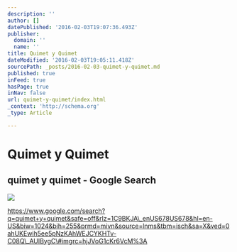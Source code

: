 ```yaml
---
description: ''
author: []
datePublished: '2016-02-03T19:07:36.493Z'
publisher:
  domain: ''
  name: ''
title: Quimet y Quimet
dateModified: '2016-02-03T19:05:11.418Z'
sourcePath: _posts/2016-02-03-quimet-y-quimet.md
published: true
inFeed: true
hasPage: true
inNav: false
url: quimet-y-quimet/index.html
_context: 'http://schema.org'
_type: Article

---
```

# Quimet y Quimet

<article style=""><h1>quimet y quimet - Google Search</h1><img src="https://encrypted-tbn1.gstatic.com/images?q=tbn:ANd9GcRNEDzYl5V_Pv4r0bt6KGf19rUArp2JK3L7b8YUwSYHTEdYR9MjgHAisjji" /></article>

https://www.google.com/search?q=quimet+y+quimet&safe=off&rlz=1C9BKJA\_enUS678US678&hl=en-US&biw=1024&bih=255&prmd=mivn&source=lnms&tbm=isch&sa=X&ved=0ahUKEwih5ee5pNzKAhWEJCYKHTv-C08Q\_AUIBygC\#imgrc=hjJVoG1cKr6VcM%3A